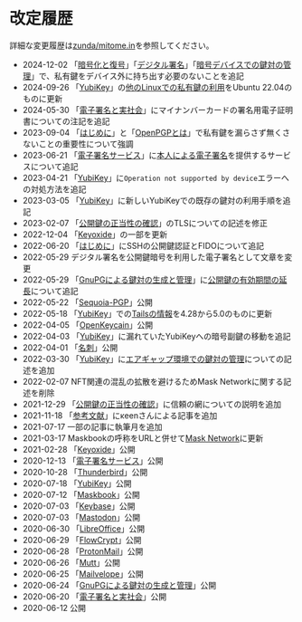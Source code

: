 # 改定履歴
詳細な変更履歴は[zunda/mitome.in](https://github.com/zunda/mitome.in)を参照してください。

- 2024-12-02 「[暗号化と復号](/OpenPGP/encryption.md)」「[デジタル署名](/OpenPGP/sign.md)」「[暗号デバイスでの鍵対の管理](/device/)」で、私有鍵をデバイス外に持ち出す必要のないことを追記
- 2024-09-26 「[YubiKey](/device/yubiKey.md)」の[他のLinuxでの私有鍵の利用](/device/yubiKey.html#%E4%BB%96%E3%81%AElinux%E3%81%A6%E3%82%99%E3%81%AE%E7%A7%81%E6%9C%89%E9%8D%B5%E3%81%AE%E5%88%A9%E7%94%A8)をUbuntu 22.04のものに更新
- 2024-05-30 「[電子署名と実社会](/laws/)」にマイナンバーカードの署名用電子証明書についての注記を追記
- 2023-09-04 「[はじめに](/)」と「[OpenPGPとは](/OpenPGP/)」で私有鍵を漏らさず無くさないことの重要性について強調
- 2023-06-21 「[電子署名サービス](/services/)」に[本人による電子署名](/services/#%E6%9C%AC%E4%BA%BA%E3%81%AB%E3%82%88%E3%82%8B%E9%9B%BB%E5%AD%90%E7%BD%B2%E5%90%8D)を提供するサービスについて追記
- 2023-04-21 「[YubiKey](/device/yubiKey.md)」に`Operation not supported by device`エラーへの対処方法を追記
- 2023-03-05 「[YubiKey](/device/yubiKey.md)」に新しいYubiKeyでの既存の鍵対の利用手順を追記
- 2023-02-07 「[公開鍵の正当性の確認](/OpenPGP/wot.md#pki%E3%81%AB%E3%82%88%E3%82%8B%E5%85%AC%E9%96%8B%E9%8D%B5%E3%81%AE%E6%AD%A3%E5%BD%93%E6%80%A7%E3%81%AE%E7%A2%BA%E8%AA%8D)」のTLSについての記述を修正
- 2022-12-04 「[Keyoxide](/sns/keyoxide.md)」の一部を更新
- 2022-06-20 「[はじめに](/)」にSSHの公開鍵認証とFIDOについて追記
- 2022-05-29 デジタル署名を公開鍵暗号を利用した電子署名として文章を変更
- 2022-05-29 「[GnuPGによる鍵対の生成と管理](/email/keyManagement.md)」に[公開鍵の有効期間の延長](/email/keyManagement.md#%E5%85%AC%E9%96%8B%E9%8D%B5%E3%81%AE%E6%9C%89%E5%8A%B9%E6%9C%9F%E9%96%93%E3%81%AE%E5%BB%B6%E9%95%B7)について追記
- 2022-05-22 「[Sequoia-PGP](/misc/sequoia.md)」公開
- 2022-05-18 「[YubiKey](/device/yubiKey.md)」での[Tailsの情報](/device/yubiKey.md#%E3%82%A8%E3%82%A2%E3%82%AD%E3%82%99%E3%83%A3%E3%83%83%E3%83%95%E3%82%9A%E7%92%B0%E5%A2%83%E3%81%A6%E3%82%99%E3%81%AE%E9%8D%B5%E5%AF%BE%E3%81%AE%E7%AE%A1%E7%90%86)を4.28から5.0のものに更新
- 2022-04-05 「[OpenKeycain](/misc/openKeychain.md)」公開
- 2022-04-03 「[YubiKey](/device/yubiKey.md)」に漏れていたYubiKeyへの暗号副鍵の移動を追記
- 2022-04-01 「[名刺](/misc/vCard.md)」公開
- 2022-03-30 「[YubiKey](/device/yubiKey.md)」に[エアギャップ環境での鍵対の管理](/device/yubiKey.md#%E3%82%A8%E3%82%A2%E3%82%AD%E3%82%99%E3%83%A3%E3%83%83%E3%83%95%E3%82%9A%E7%92%B0%E5%A2%83%E3%81%A6%E3%82%99%E3%81%AE%E9%8D%B5%E5%AF%BE%E3%81%AE%E7%AE%A1%E7%90%86)についての記述を追加
- 2022-02-07 NFT関連の混乱の拡散を避けるためMask Networkに関する記述を削除
- 2021-12-29 「[公開鍵の正当性の確認](/OpenPGP/wot.md)」に信頼の網についての説明を追加
- 2021-11-18 「[参考文献](/references/)」にκeenさんによる記事を追加
- 2021-07-17 一部の記事に執筆月を追加
- 2021-03-17 Maskbookの呼称をURLと併せて[Mask Network](/sns/maskbook.md)に更新
- 2021-02-28 「[Keyoxide](/sns/keyoxide.md)」公開
- 2020-12-13 「[電子署名サービス](/services/)」公開
- 2020-10-28 「[Thunderbird](/email/thunderbird.md)」公開
- 2020-07-18 「[YubiKey](/device/yubiKey.md)」公開
- 2020-07-12 「[Maskbook](/sns/maskbook.md)」公開
- 2020-07-03 「[Keybase](/sns/keybase.md)」公開
- 2020-07-03 「[Mastodon](/sns/mastodon.md)」公開
- 2020-06-30 「[LibreOffice](/misc/libreOffice.md)」公開
- 2020-06-29 「[FlowCrypt](/email/flowcrypt.md)」公開
- 2020-06-28 「[ProtonMail](/email/protonmail.md)」公開
- 2020-06-26 「[Mutt](/email/mutt.md)」公開
- 2020-06-25 「[Mailvelope](/email/mailvelope.md)」公開
- 2020-06-24 「[GnuPGによる鍵対の生成と管理](/email/keyManagement.md)」公開
- 2020-06-20 「[電子署名と実社会](/laws/)」公開
- 2020-06-12 公開
